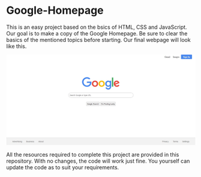 # Google-Homepage
This is an easy project based on the bsics of HTML, CSS and JavaScript. Our goal is to make a copy of the Google Homepage. Be sure to clear the basics of the mentioned topics before starting. Our final webpage will look like this.

![alt](final.jpg)

All the resources required to complete this project are provided in this repository. With no changes, the code will work just fine. You yourself can update the code as to suit your requirements.

